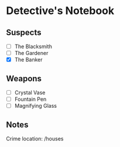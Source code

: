 # Detective's Notebook

## Suspects
- [ ] The Blacksmith
- [ ] The Gardener
- [X] The Banker

## Weapons
- [ ] Crystal Vase
- [ ] Fountain Pen
- [ ] Magnifying Glass

## Notes
Crime location: /houses
